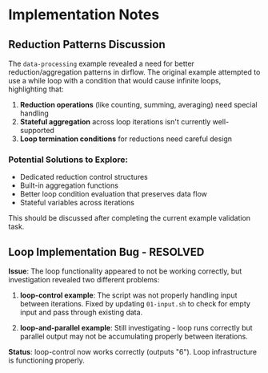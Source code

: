 # Implementation Notes

## Reduction Patterns Discussion

The `data-processing` example revealed a need for better reduction/aggregation patterns in dirflow. The original example attempted to use a while loop with a condition that would cause infinite loops, highlighting that:

1. **Reduction operations** (like counting, summing, averaging) need special handling
2. **Stateful aggregation** across loop iterations isn't currently well-supported
3. **Loop termination conditions** for reductions need careful design

### Potential Solutions to Explore:
- Dedicated reduction control structures
- Built-in aggregation functions 
- Better loop condition evaluation that preserves data flow
- Stateful variables across iterations

This should be discussed after completing the current example validation task.

## Loop Implementation Bug - RESOLVED

**Issue**: The loop functionality appeared to not be working correctly, but investigation revealed two different problems:

1. **loop-control example**: The script was not properly handling input between iterations. Fixed by updating `01-input.sh` to check for empty input and pass through existing data.

2. **loop-and-parallel example**: Still investigating - loop runs correctly but parallel output may not be accumulating properly between iterations.

**Status**: loop-control now works correctly (outputs "6"). Loop infrastructure is functioning properly.